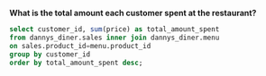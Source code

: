 **What is the total amount each customer spent at the restaurant?**

```sql
select customer_id, sum(price) as total_amount_spent
from dannys_diner.sales inner join dannys_diner.menu
on sales.product_id=menu.product_id
group by customer_id
order by total_amount_spent desc;
